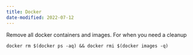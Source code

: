 ```yaml
---
title: Docker
date-modified: 2022-07-12
---
```


Remove all docker containers and images.
For when you need a cleanup

```shell
docker rm $(docker ps -aq) && docker rmi $(docker images -q)
```

